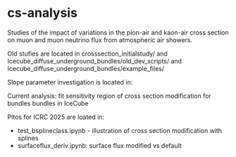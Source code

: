 # cs-analysis
Studies of the impact of variations in the pion-air and kaon-air cross section on muon and muon neutrino flux from atmospheric air showers.

Old stufies are located in crosssection_initialstudy/ and Icecube_diffuse_underground_bundles/old_dev_scripts/  and Icecube_diffuse_underground_bundles/example_files/ 

Slope parameter investigation is located in:


Current analysis: fit sensitivity region of cross section modification for bundles bundles in IceCube


Pltos for ICRC 2025 are loated in:
* test_bsplineclass.ipynb - illustration of cross section modification with splines
* surfaceflux_deriv.ipynb: surface flux modified vs default
